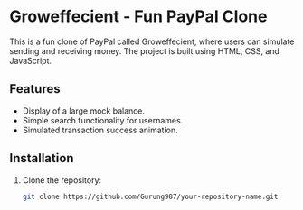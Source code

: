 # Groweffecient - Fun PayPal Clone

This is a fun clone of PayPal called Groweffecient, where users can simulate sending and receiving money. The project is built using HTML, CSS, and JavaScript.

## Features
- Display of a large mock balance.
- Simple search functionality for usernames.
- Simulated transaction success animation.

## Installation
1. Clone the repository:
   ```bash
   git clone https://github.com/Gurung987/your-repository-name.git
